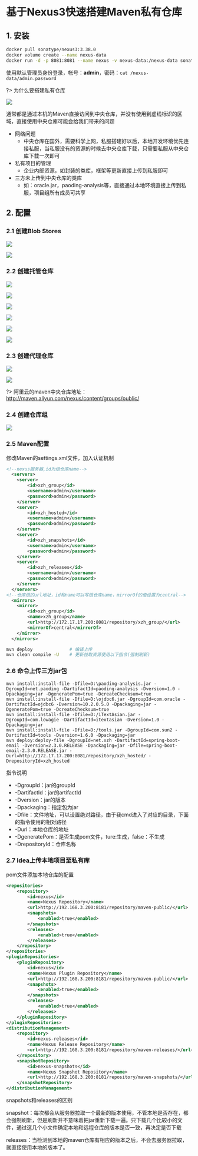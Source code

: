 
# 基于Nexus3快速搭建Maven私有仓库

## 1. 安装

```bash
docker pull sonatype/nexus3:3.38.0
docker volume create --name nexus-data
docker run -d -p 8081:8081 --name nexus -v nexus-data:/nexus-data sonatype/nexus3:3.38.0
```

使用默认管理员身份登录，帐号：**admin**，密码：`cat /nexus-data/admin.password`


?> 为什么要搭建私有仓库

![](../../_images/devops/deploy/nexus3/maven.png)

通常都是通过本机的Maven直接访问到中央仓库，并没有使用到虚线标识的区域，直接使用中央仓库可能会给我们带来的问题
- 网络问题
    - 中央仓库在国外，需要科学上网，私服搭建好以后，本地开发环境优先连接私服，当私服没有的资源的时候去中央仓库下载，只需要私服从中央仓库下载一次即可
- 私有项目的管理
    - 企业内部资源，如封装的类库，框架等更新直接上传到私服即可
- 三方未上传到中央仓库的类库
    - 如：oracle.jar，paoding-analysis等，直接通过本地环境直接上传到私服，项目组所有成员可共享

## 2. 配置

### 2.1 创建Blob Stores

![](../../_images/devops/deploy/nexus3/create_blob.png)

![](../../_images/devops/deploy/nexus3/blob_list.png)

### 2.2 创建托管仓库

![](../../_images/devops/deploy/nexus3/repository_types.png)

![](../../_images/devops/deploy/nexus3/repository_list.png)

![](../../_images/devops/deploy/nexus3/hosted_repository.png)

![](../../_images/devops/deploy/nexus3/hosted_mixed.png)

![](../../_images/devops/deploy/nexus3/hosted_releases.png)

![](../../_images/devops/deploy/nexus3/hosted_snapshots.png)

### 2.3 创建代理仓库

![](../../_images/devops/deploy/nexus3/proxy_repository.png)

![](../../_images/devops/deploy/nexus3/proxy_public.png)

?> 阿里云的maven中央仓库地址：http://maven.aliyun.com/nexus/content/groups/public/

### 2.4 创建仓库组

![](../../_images/devops/deploy/nexus3/group_repository.png)

### 2.5 Maven配置

修改Maven的settings.xml文件，加入认证机制

```xml
<!--nexus服务器,id为组仓库name-->
  <servers>  
    <server>  
        <id>xzh_group</id>  
        <username>admin</username>  
        <password>admin</password>  
    </server>
    <server>  
        <id>xzh_hosted</id>  
        <username>admin</username>  
        <password>admin</password>  
    </server>
    <server>  
        <id>xzh_snapshots</id>  
        <username>admin</username>  
        <password>admin</password>  
    </server>
    <server>  
        <id>xzh_releases</id>  
        <username>admin</username>  
        <password>admin</password>  
    </server>   
  </servers>  
<!--仓库组的url地址，id和name可以写组仓库name，mirrorOf的值设置为central-->  
  <mirrors>     
    <mirror>  
        <id>xzh_group</id>  
        <name>xzh_group</name>  
        <url>http://172.17.17.200:8081/repository/xzh_group/</url>  
        <mirrorOf>central</mirrorOf>  
    </mirror>     
  </mirrors>
```

```bash
mvn deploy              # 编译上传
mvn clean compile -U    # 更新拉取资源使用以下指令(强制刷新)
```

### 2.6 命令上传三方jar包

```
mvn install:install-file -Dfile=D:\paoding-analysis.jar -DgroupId=net.paoding -DartifactId=paoding-analysis -Dversion=1.0 -Dpackaging=jar -DgeneratePom=true -DcreateChecksum=true 
mvn install:install-file -Dfile=D:\ojdbc6.jar -DgroupId=com.oracle -DartifactId=ojdbc6 -Dversion=10.2.0.5.0 -Dpackaging=jar -DgeneratePom=true -DcreateChecksum=true  
mvn install:install-file -Dfile=D:/iTextAsian.jar -DgroupId=com.lowagie -DartifactId=itextasian -Dversion=1.0 -Dpackaging=jar 
mvn install:install-file -Dfile=D:/tools.jar -DgroupId=com.sun2 -DartifactId=tools -Dversion=1.6.0 -Dpackaging=jar
mvn deploy:deploy-file -DgroupId=net.xzh -DartifactId=spring-boot-email -Dversion=2.3.0.RELEASE -Dpackaging=jar -Dfile=spring-boot-email-2.3.0.RELEASE.jar -Durl=http://172.17.17.200:8081/repository/xzh_hosted/ -DrepositoryId=xzh_hosted
```

指令说明
- -DgroupId：jar的groupId
- -DartifactId：jar的artifactId
- -Dversion：jar的版本
- -Dpackaging：指定包为jar
- -Dfile：文件地址，可以设置绝对路径，由于我cmd进入了对应的目录，下面的指令使用的相对路径
- -Durl：本地仓库的地址
- -DgeneratePom：是否生成pom文件，ture:生成，false：不生成
- -DrepositoryId：仓库名称


### 2.7 Idea上传本地项目至私有库

pom文件添加本地仓库的配置

```xml
<repositories>
    <repository>
        <id>nexus</id>
        <name>Nexus Repository</name>
        <url>http://192.168.3.200:8181/repository/maven-public/</url>
        <snapshots>
            <enabled>true</enabled>
        </snapshots>
        <releases>
            <enabled>true</enabled>
        </releases>
    </repository>
</repositories>
<pluginRepositories>
    <pluginRepository>
        <id>nexus</id>
        <name>Nexus Plugin Repository</name>
        <url>http://192.168.3.200:8181/repository/maven-public/</url>
        <snapshots>
            <enabled>true</enabled>
        </snapshots>
        <releases>
            <enabled>true</enabled>
        </releases>
    </pluginRepository>
</pluginRepositories>
<distributionManagement>
    <repository>
        <id>nexus-releases</id>
        <name>Nexus Release Repository</name>
        <url>http://192.168.3.200:8181/repository/maven-releases/</url>
    </repository>
    <snapshotRepository>
        <id>nexus-snapshots</id>
        <name>Nexus Snapshot Repository</name>
        <url>http://192.168.3.200:8181/repository/maven-snapshots/</url>
    </snapshotRepository>
</distributionManagement>
```

snapshots和releases的区别

snapshot：每次都会从服务器拉取一个最新的版本使用，不管本地是否存在，都会强制刷新，但是刷新并不意味着把jar重新下载一遍。只下载几个比较小的文件，通过这几个小文件确定本地和远程仓库的版本是否一致，再决定是否下载

releases：当检测到本地的maven仓库有相应的版本之后，不会去服务器拉取，就直接使用本地的版本了。